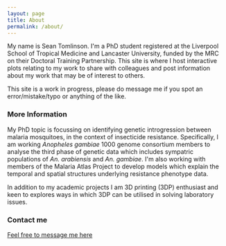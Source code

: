 ```yaml
---
layout: page
title: About
permalink: /about/
---
```


My name is Sean Tomlinson. I'm a PhD student registered at the Liverpool School of Tropical Medicine and Lancaster University, funded by the MRC on their Doctoral Training Partnership. This site is where I host interactive plots relating to my work to share with colleagues and post information about my work that may be of interest to others. 

This site is a work in progress, please do message me if you spot an error/mistake/typo or anything of the like. 

### More Information

My PhD topic is focussing on identifying genetic introgression between malaria mosquitoes, in the context of insecticide resistance. Specifically, I am working *Anopheles gambiae* 1000 genome consortium members to analyse the third phase of genetic data which includes sympatric populations of *An. arabiensis* and *An. gambiae*. I'm also working with members of the Malaria Atlas Project to develop models which explain the temporal and spatial structures underlying resistance phenotype data.

In addition to my academic projects I am 3D printing (3DP) enthusiast and keen to explores ways in which 3DP can be utilised in solving laboratory issues. 

### Contact me

[Feel free to message me here](mailto:sean.tomlinson@lstmed.ac.uk)
